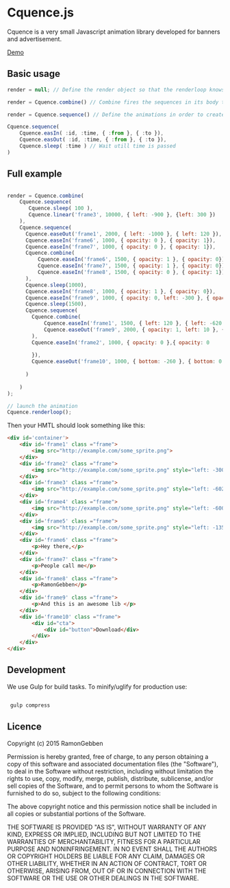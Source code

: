 

# Cquence.js

Cquence is a very small Javascript animation library developed for banners and advertisement.

[Demo](http://ramongebben.github.io/Cquence)

## Basic usage

```javascript
render = null; // Define the render object so that the renderloop knows what to render.

render = Cquence.combine() // Combine fires the sequences in its body the same time

render = Cquence.sequence() // Define the animations in order to create a timeline

Cquence.sequence(
	Cquence.easIn( :id, :time, { :from }, { :to }),
	Cquence.easOut( :id, :time, { :from }, { :to }),
	Cquence.sleep( :time ) // Wait utill time is passed
)

```


## Full example

```javascript

render = Cquence.combine(     
	Cquence.sequence( 
	   Cquence.sleep( 100 ),
	   Cquence.linear('frame3', 10000, { left: -900 }, {left: 300 })
	),
	Cquence.sequence(
	  Cquence.easeOut('frame1', 2000, { left: -1000 }, { left: 120 }),
	  Cquence.easeIn('frame6', 1000, { opacity: 0 }, { opacity: 1}),
	  Cquence.easeIn('frame7', 1000, { opacity: 0 }, { opacity: 1}),
	  Cquence.combine(
	      Cquence.easeIn('frame6', 1500, { opacity: 1 }, { opacity: 0}),
	      Cquence.easeIn('frame7', 1500, { opacity: 1 }, { opacity: 0}),
	      Cquence.easeIn('frame8', 1500, { opacity: 0 }, { opacity: 1})
	  ),
	  Cquence.sleep(1000),
	  Cquence.easeIn('frame8', 1000, { opacity: 1 }, { opacity: 0}),
	  Cquence.easeIn('frame9', 1000, { opacity: 0, left: -300 }, { opacity: 1, left: 10}),
	  Cquence.sleep(1500),
	  Cquence.sequence(
	    Cquence.combine(
	        Cquence.easeIn('frame1', 1500, { left: 120 }, { left: -620 }),
	        Cquence.easeOut('frame9', 2000, { opacity: 1, left: 10 }, { opacity: 0, left: -300 })
	    ),
	    Cquence.easeIn('frame2', 1000, { opacity: 0 },{ opacity: 0
	    
	    }),
	    Cquence.easeOut('frame10', 1000, { bottom: -260 }, { bottom: 0 })
	    
	  )
	  
	)
);

// launch the animation
Cquence.renderloop();

```

Then your HMTL should look something like this: 

```html
<div id='container'>
    <div id='frame1' class ="frame">
        <img src="http://example.com/some_sprite.png">
    </div>
    <div id='frame2' class ="frame">
        <img src="http://example.com/some_sprite.png" style="left: -300px; top: 40px;">
    </div>
    <div id='frame3' class ="frame">
        <img src="http://example.com/some_sprite.png" style="left: -602px">
    </div>
    <div id='frame4' class ="frame">
        <img src="http://example.com/some_sprite.png" style="left: -600px;">
    </div>
    <div id='frame5' class ="frame">
        <img src="http://example.com/some_sprite.png" style="left: -1350px;">
    </div>
    <div id='frame6' class ="frame">
        <p>Hey there,</p>
    </div>
    <div id='frame7' class ="frame">
        <p>People call me</p>
    </div>
    <div id='frame8' class ="frame">
        <p>RamonGebben</p>
    </div>
    <div id='frame9' class ="frame">
        <p>And this is an awesome lib </p>
    </div>
    <div id='frame10' class ="frame">
        <div id="cta">
            <div id="button">Download</div>
        </div>
    </div>
</div>
```


## Development

We use Gulp for build tasks.
To minify/uglify for production use:

```bash

 gulp compress

```


## Licence

 Copyright (c) 2015 RamonGebben

 Permission is hereby granted, free of charge, to any person
 obtaining a copy of this software and associated documentation
 files (the "Software"), to deal in the Software without
 restriction, including without limitation the rights to use,
 copy, modify, merge, publish, distribute, sublicense, and/or sell
 copies of the Software, and to permit persons to whom the
 Software is furnished to do so, subject to the following
 conditions:

 The above copyright notice and this permission notice shall be
 included in all copies or substantial portions of the Software.

 THE SOFTWARE IS PROVIDED "AS IS", WITHOUT WARRANTY OF ANY KIND,
 EXPRESS OR IMPLIED, INCLUDING BUT NOT LIMITED TO THE WARRANTIES
 OF MERCHANTABILITY, FITNESS FOR A PARTICULAR PURPOSE AND
 NONINFRINGEMENT. IN NO EVENT SHALL THE AUTHORS OR COPYRIGHT
 HOLDERS BE LIABLE FOR ANY CLAIM, DAMAGES OR OTHER LIABILITY,
 WHETHER IN AN ACTION OF CONTRACT, TORT OR OTHERWISE, ARISING
 FROM, OUT OF OR IN CONNECTION WITH THE SOFTWARE OR THE USE OR
 OTHER DEALINGS IN THE SOFTWARE.


